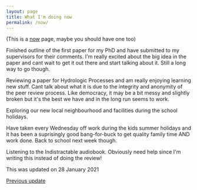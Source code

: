 ```yaml
---
layout: page
title: What I'm doing now
permalink: /now/
---
```


(This is a [now](http://nownownow.com/about) page, maybe you should have one too)

Finished outline of the first paper for my PhD and have submitted to my supervisors for their comments. I'm really excited about the big idea in the paper and cant wait to get it out there and start talking about it. Still a long way to go though. 

Reviewing a paper for Hydrologic Processes and am really enjoying learning new stuff. Cant talk about what it is due to the integrity and anonymity of the peer review process. Like democracy, it may be a bit messy and slightly broken but it's the best we have and in the long run seems to work.

Exploring our new local neighbourhood and facilities during the school holidays.

Have taken every Wednesday off work during the kids summer holidays and it has been a suprisingly good bang-for-buck to get quality family time AND work done. Back to school next week though.

Listening to the Indistractable audiobook. Obviously need help since I'm writing this instead of doing the review!

This was updated on 28 January 2021

[Previous update](/now-20180901/)
